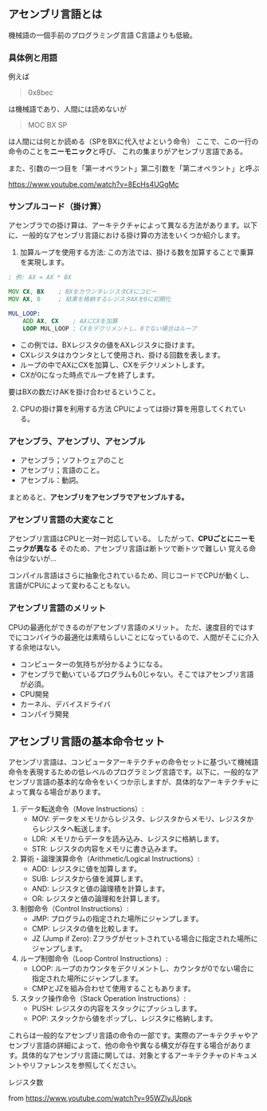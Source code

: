 

## アセンブリ言語とは


機械語の一個手前のプログラミング言語
C言語よりも低級。


### 具体例と用語

例えば

> 0x8bec 

は機械語であり、人間には読めないが

> MOC BX SP

は人間には何とか読める（SPをBXに代入せよという命令）
ここで、この一行の命令のことを**ニーモニック**と呼び、
これの集まりがアセンブリ言語である。

また、引数の一つ目を「第一オペラント」第二引数を「第二オペラント」と呼ぶ


https://www.youtube.com/watch?v=8EcHs4UGgMc

### サンプルコード（掛け算）

アセンブラでの掛け算は、アーキテクチャによって異なる方法があります。以下に、一般的なアセンブリ言語における掛け算の方法をいくつか紹介します。

1.  加算ループを使用する方法:
    この方法では、掛ける数を加算することで乗算を実現します。

```asm
; 例: AX = AX * BX

MOV CX, BX    ; BXをカウンタレジスタCXにコピー
MOV AX, 0     ; 結果を格納するレジスタAXを0に初期化

MUL_LOOP:
    ADD AX, CX    ; AXにCXを加算
    LOOP MUL_LOOP ; CXをデクリメントし、0でない場合はループ
```

- この例では、BXレジスタの値をAXレジスタに掛けます。
- CXレジスタはカウンタとして使用され、掛ける回数を表します。
- ループの中でAXにCXを加算し、CXをデクリメントします。
- CXが0になった時点でループを終了します。

要はBXの数だけAKを掛け合わせるということ。

2. CPUの掛け算を利用する方法
CPUによっては掛け算を用意してくれている。


### アセンブラ、アセンブリ、アセンブル

- アセンブラ；ソフトウェアのこと
- アセンブリ；言語のこと。
- アセンブル：動詞。

まとめると、**アセンブリをアセンブラでアセンブルする。**


### アセンブリ言語の大変なこと

アセンブリ言語はCPUと一対一対応している。
したがって、**CPUごとにニーモニックが異なる**
そのため、アセンブリ言語は断トツで断トツで難しい
覚える命令は少ないが...

コンパイル言語はさらに抽象化されているため、同じコードでCPUが動くし、言語がCPUによって変わることもない。


### アセンブリ言語のメリット

CPUの最適化ができるのがアセンブリ言語のメリット。
ただ、速度目的ではすでにコンパイラの最適化は素晴らしいことになっているので、人間がそこに介入する余地はない。

- コンピューターの気持ちが分かるようになる。
- アセンブラで動いているプログラムも0じゃない。そこではアセンブリ言語が必須。
- CPU開発
- カーネル、デバイスドライバ
- コンパイラ開発





## アセンブリ言語の基本命令セット

アセンブリ言語は、コンピュータアーキテクチャの命令セットに基づいて機械語命令を表現するための低レベルのプログラミング言語です。以下に、一般的なアセンブリ言語の基本的な命令をいくつか示しますが、具体的なアーキテクチャによって異なる場合があります。

1.  データ転送命令（Move Instructions）:
    * MOV: データをメモリからレジスタ、レジスタからメモリ、レジスタからレジスタへ転送します。
    * LDR: メモリからデータを読み込み、レジスタに格納します。
    * STR: レジスタの内容をメモリに書き込みます。
2.  算術・論理演算命令（Arithmetic/Logical Instructions）:
    * ADD: レジスタに値を加算します。
    * SUB: レジスタから値を減算します。
    * AND: レジスタと値の論理積を計算します。
    * OR: レジスタと値の論理和を計算します。
3.  制御命令（Control Instructions）:
    * JMP: プログラムの指定された場所にジャンプします。
    * CMP: レジスタの値を比較します。
    * JZ (Jump if Zero): Zフラグがセットされている場合に指定された場所にジャンプします。
4.  ループ制御命令（Loop Control Instructions）:
    * LOOP: ループのカウンタをデクリメントし、カウンタが0でない場合に指定された場所にジャンプします。
    * CMPとJZを組み合わせて使用することもあります。
5.  スタック操作命令（Stack Operation Instructions）:
    * PUSH: レジスタの内容をスタックにプッシュします。
    * POP: スタックから値をポップし、レジスタに格納します。

これらは一般的なアセンブリ言語の命令の一部です。実際のアーキテクチャやアセンブリ言語の詳細によって、他の命令や異なる構文が存在する場合があります。具体的なアセンブリ言語に関しては、対象とするアーキテクチャのドキュメントやリファレンスを参照してください。





レジスタ数

from https://www.youtube.com/watch?v=95WZlyJUppk










